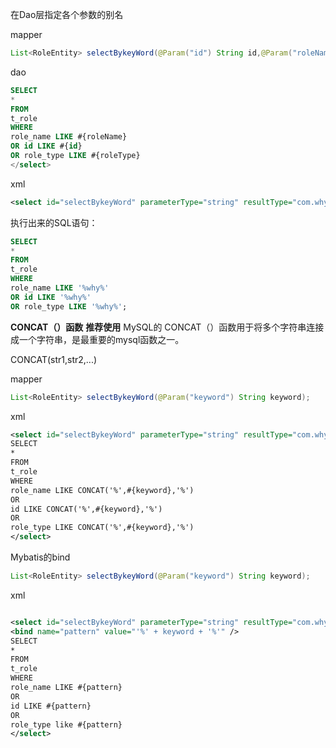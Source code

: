 

在Dao层指定各个参数的别名

mapper
```java
List<RoleEntity> selectBykeyWord(@Param("id") String id,@Param("roleName") String roleName,@Param("roleType") String roleType);
```
 
dao
```sql
SELECT
*
FROM
t_role
WHERE
role_name LIKE #{roleName}
OR id LIKE #{id}
OR role_type LIKE #{roleType}
</select>
```
xml
```xml
<select id="selectBykeyWord" parameterType="string" resultType="com.why.mybatis.entity.RoleEntity">
```
 
执行出来的SQL语句：

```sql
SELECT
*
FROM
t_role
WHERE
role_name LIKE '%why%'
OR id LIKE '%why%'
OR role_type LIKE '%why%';

```
 
**CONCAT（）函数** **推荐使用**
MySQL的 CONCAT（）函数用于将多个字符串连接成一个字符串，是最重要的mysql函数之一。

CONCAT(str1,str2,...) 

mapper
```java
List<RoleEntity> selectBykeyWord(@Param("keyword") String keyword);
```
 xml
```xml
<select id="selectBykeyWord" parameterType="string" resultType="com.why.mybatis.entity.RoleEntity">
SELECT
*
FROM
t_role
WHERE
role_name LIKE CONCAT('%',#{keyword},'%')
OR
id LIKE CONCAT('%',#{keyword},'%')
OR
role_type LIKE CONCAT('%',#{keyword},'%')
</select>
```
 
Mybatis的bind

```java
List<RoleEntity> selectBykeyWord(@Param("keyword") String keyword);
```
xml
```xml

<select id="selectBykeyWord" parameterType="string" resultType="com.why.mybatis.entity.RoleEntity">
<bind name="pattern" value="'%' + keyword + '%'" />
SELECT
*
FROM
t_role
WHERE
role_name LIKE #{pattern}
OR
id LIKE #{pattern}
OR
role_type like #{pattern}
</select>
```